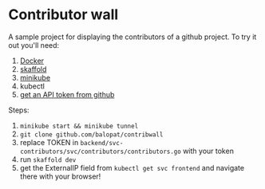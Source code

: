 # Contributor wall 

A sample project for displaying the contributors of a github project. 
To try it out you'll need:


1. [Docker](http://docker.io)
1. [skaffold](http://skaffold.dev)
1. [minikube](http://github.com/kubernetes/minikube)   
1. kubectl
1. [get an API token from github](https://github.com/settings/tokens) 
 
Steps: 

1. `minikube start && minikube tunnel`
1. `git clone github.com/balopat/contribwall`
1. replace TOKEN in `backend/svc-contributors/svc/contributors/contributors.go` with your token
1. run `skaffold dev`
1. get the ExternalIP field from `kubectl get svc frontend` and navigate there with your browser! 

